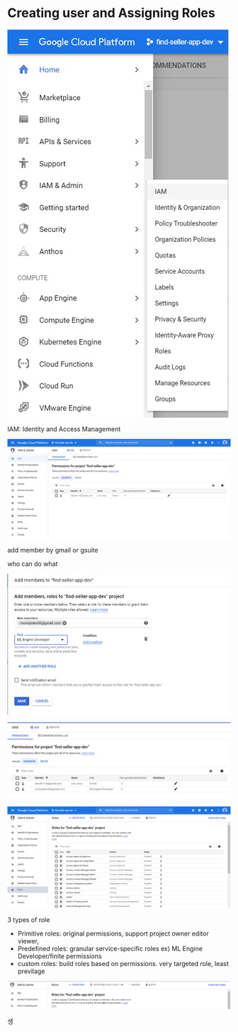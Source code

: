 # Creating user and Assigning Roles

![](../../../.gitbook/assets/image%20%28100%29.png)

IAM: Identity and Access Management

![](../../../.gitbook/assets/image%20%28112%29.png)

add member by gmail or gsuite

who can do what 



![](../../../.gitbook/assets/image%20%28101%29.png)



![](../../../.gitbook/assets/image%20%28115%29.png)

![](../../../.gitbook/assets/image%20%28128%29.png)

3 types of role

* Primitive roles: original permissions, support project owner editor viewer, 
* Predefined roles: granular service-specific roles ex\) ML Engine Developer/finite permissions
* custom roles: build roles based on permissions. very targeted role, least previlage

![](../../../.gitbook/assets/image%20%28116%29.png)

생

